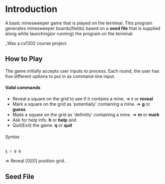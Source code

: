 # Introduction 
A basic minesweeper game that is played on the terminal.
This program generates minesweeper boards(fields) based on a **seed file** that is supplied along while launching(or running) the program on the terminal.


_Was a cs1302 course project 


## How to Play
The game initially accepts user inputs to process. Each round, the user has five different options to put in as command-line input.

#### Valid commands
* Reveal a square on the grid to see if it contains a mine. => **r** or **reveal**
* Mark a square on the grid as 'potentially' containing a mine. => **g** or **guess**
* Maek a square on the grid as 'definitly' containing a mine. => **m** or **mark**
* Ask for help info. **h** or **help**
and
* Quit(Exit) the game. **q** or **quit**

###### Syntax
```
$ r 0 0
```
=> Reveal [0][0] position grid.




## Seed File

